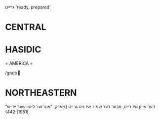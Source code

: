 גרייט
'ready, prepared'

CENTRAL
========

HASIDIC
=======
= AMERICA = 

/grajt/

NORTHEASTERN
==============

דער אייזן איז רייט, אָבער דער שמיד איז ניט גרייט
{מאַרק, "אונדזער ליטווישער ייִדיש" (1951):442}
